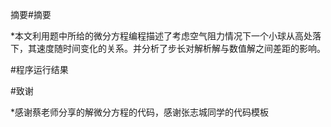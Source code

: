 摘要#摘要

*本文利用题中所给的微分方程编程描述了考虑空气阻力情况下一个小球从高处落下，其速度随时间变化的关系。并分析了步长对解析解与数值解之间差距的影响。

#程序运行结果

#致谢

*感谢蔡老师分享的解微分方程的代码，感谢张志城同学的代码模板
